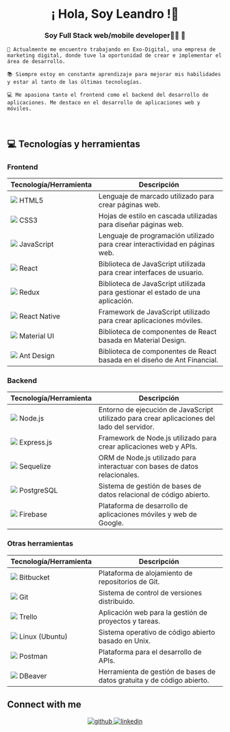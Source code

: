 # <div align="center">¡ Hola, Soy Leandro !💪</div>  
  

### <div align="center">Soy Full Stack web/mobile developer👨‍💻 🚀</div>  
  

    💼 Actualmente me encuentro trabajando en Exo-Digital, una empresa de marketing digital, donde tuve la oportunidad de crear e implementar el área de desarrollo.

    📚 Siempre estoy en constante aprendizaje para mejorar mis habilidades y estar al tanto de las últimas tecnologías.

    💻 Me apasiona tanto el frontend como el backend del desarrollo de aplicaciones. Me destaco en el desarrollo de aplicaciones web y móviles.
  

<br/>  


## 💻 Tecnologías y herramientas

### Frontend

| Tecnología/Herramienta | Descripción |
| --- | --- |
| <img src="https://img.icons8.com/color/48/000000/html-5--v1.png"/> HTML5 | Lenguaje de marcado utilizado para crear páginas web. |
| <img src="https://img.icons8.com/color/48/000000/css3.png"/> CSS3 | Hojas de estilo en cascada utilizadas para diseñar páginas web. |
| <img src="https://img.icons8.com/color/48/000000/javascript--v2.png"/> JavaScript | Lenguaje de programación utilizado para crear interactividad en páginas web. |
| <img src="https://img.icons8.com/color/48/000000/react-native.png"/> React | Biblioteca de JavaScript utilizada para crear interfaces de usuario. |
| <img src="https://img.icons8.com/color/48/000000/redux.png"/> Redux | Biblioteca de JavaScript utilizada para gestionar el estado de una aplicación. |
| <img src="https://img.icons8.com/color/48/000000/react-native.png"/> React Native | Framework de JavaScript utilizado para crear aplicaciones móviles. |
| <img src="https://img.icons8.com/color/48/000000/material-ui.png"/> Material UI | Biblioteca de componentes de React basada en Material Design. |
| <img src="https://img.icons8.com/color/48/000000/ant-design.png"/> Ant Design | Biblioteca de componentes de React basada en el diseño de Ant Financial. |

### Backend

| Tecnología/Herramienta | Descripción |
| --- | --- |
| <img src="https://img.icons8.com/color/48/000000/nodejs.png"/> Node.js | Entorno de ejecución de JavaScript utilizado para crear aplicaciones del lado del servidor. |
| <img src="https://img.icons8.com/color/48/000000/express.png"/> Express.js | Framework de Node.js utilizado para crear aplicaciones web y APIs. |
| <img src="https://img.icons8.com/color/48/000000/database-architecture.png"/> Sequelize | ORM de Node.js utilizado para interactuar con bases de datos relacionales. |
| <img src="https://img.icons8.com/color/48/000000/postgreesql.png"/> PostgreSQL | Sistema de gestión de bases de datos relacional de código abierto. |
| <img src="https://img.icons8.com/color/48/000000/firebase.png"/> Firebase | Plataforma de desarrollo de aplicaciones móviles y web de Google. |


### Otras herramientas

| Tecnología/Herramienta | Descripción |
| --- | --- |
| <img src="https://img.icons8.com/color/48/000000/bitbucket.png"/> Bitbucket | Plataforma de alojamiento de repositorios de Git. |
| <img src="https://img.icons8.com/color/48/000000/git.png"/> Git | Sistema de control de versiones distribuido. |
| <img src="https://img.icons8.com/color/48/000000/trello.png"/> Trello | Aplicación web para la gestión de proyectos y tareas. |
| <img src="https://img.icons8.com/color/48/000000/linux.png"/> Linux (Ubuntu) | Sistema operativo de código abierto basado en Unix. |
| <img src="https://img.icons8.com/color/48/000000/postman-api.png"/> Postman | Plataforma para el desarrollo de APIs. |
| <img src="https://img.icons8.com/color/48/000000/database-architecture.png"/> DBeaver | Herramienta de gestión de bases de datos gratuita y de código abierto. |


## Connect with me  
<div align="center">
<a href="https://github.com/dylansebastianm" target="_blank">
<img src=https://img.shields.io/badge/github-%2324292e.svg?&style=for-the-badge&logo=github&logoColor=white alt=github style="margin-bottom: 5px;" />
</a>
<a href="https://linkedin.com/in/dylan-sebastian-03706316b" target="_blank">
<img src=https://img.shields.io/badge/linkedin-%231E77B5.svg?&style=for-the-badge&logo=linkedin&logoColor=white alt=linkedin style="margin-bottom: 5px;" />
</a>  
</div>  
  

<br/>  

